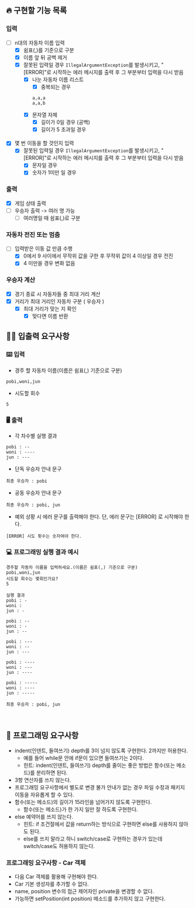## 🔥 구현할 기능 목록

### 입력

- [ ] n대의 자동차 이름 입력
    - [x] 쉼표(,)를 기준으로 구분
    - [x] 이름 앞 뒤 공백 제거
    - [x] 잘못된 입력일 경우 `IllegalArgumentException`를 발생시키고, "[ERROR]"로 시작하는 에러 메시지를 출력 후 그 부분부터 입력을 다시 받음
        - [x] 나눈 자동차 이름 리스트
            - [x] 중복되는 경우
          ```
          a,a,a
          a,a,b
          ```
        - [x] 문자열 자체
            - [x] 길이가 0일 경우 (공백)
            - [x] 길이가 5 초과일 경우

            <br>

- [x] 몇 번 이동을 할 것인지 입력
    - [x] 잘못된 입력일 경우 `IllegalArgumentException`를 발생시키고, "[ERROR]"로 시작하는 에러 메시지를 출력 후 그 부분부터 입력을 다시 받음
        - [x] 문자일 경우
        - [x] 숫자가 1미만 일 경우

### 출력

- [x] 게임 상태 출력
- [ ] 우승자 출력 -> 여러 명 가능
    - [ ] 여러명일 때 쉼표(,)로 구분

### 자동차 전진 또는 멈춤

- [ ] 입력받은 이동 값 만큼 수행
    - [x] 0에서 9 사이에서 무작위 값을 구한 후 무작위 값이 4 이상일 경우 전진
    - [x] 4 미만을 경우 변화 없음

### 우승자 계산

- [x] 경기 종료 시 자동차들 중 최대 거리 계산
- [x] 거리가 최대 거리인 자동차 구분 ( 우승자 )
    - [x] 최대 거리가 맞는 지 확인
        - [x] 맞다면 이름 반환
          <br>

## ✍🏻 입출력 요구사항

### ⌨️ 입력

- 경주 할 자동차 이름(이름은 쉼표(,) 기준으로 구분)

```
pobi,woni,jun
```

- 시도할 회수

```
5
```

### 🖥 출력

- 각 차수별 실행 결과

```
pobi : --
woni : ----
jun : ---
```

- 단독 우승자 안내 문구

```
최종 우승자 : pobi
```

- 공동 우승자 안내 문구

```
최종 우승자 : pobi, jun
```

- 예외 상황 시 에러 문구를 출력해야 한다. 단, 에러 문구는 [ERROR] 로 시작해야 한다.

```
[ERROR] 시도 횟수는 숫자여야 한다.
```

### 💻 프로그래밍 실행 결과 예시

```
경주할 자동차 이름을 입력하세요.(이름은 쉼표(,) 기준으로 구분)
pobi,woni,jun
시도할 회수는 몇회인가요?
5

실행 결과
pobi : -
woni : 
jun : -

pobi : --
woni : -
jun : --

pobi : ---
woni : --
jun : ---

pobi : ----
woni : ---
jun : ----

pobi : -----
woni : ----
jun : -----

최종 우승자 : pobi, jun
```

<br>

## 🎱 프로그래밍 요구사항

- indent(인덴트, 들여쓰기) depth를 3이 넘지 않도록 구현한다. 2까지만 허용한다.
    - 예를 들어 while문 안에 if문이 있으면 들여쓰기는 2이다.
    - 힌트: indent(인덴트, 들여쓰기) depth를 줄이는 좋은 방법은 함수(또는 메소드)를 분리하면 된다.
- 3항 연산자를 쓰지 않는다.
- 프로그래밍 요구사항에서 별도로 변경 불가 안내가 없는 경우 파일 수정과 패키지 이동을 자유롭게 할 수 있다.
- 함수(또는 메소드)의 길이가 15라인을 넘어가지 않도록 구현한다.
    - 함수(또는 메소드)가 한 가지 일만 잘 하도록 구현한다.
- else 예약어를 쓰지 않는다.
    - 힌트: if 조건절에서 값을 return하는 방식으로 구현하면 else를 사용하지 않아도 된다.
    - else를 쓰지 말라고 하니 switch/case로 구현하는 경우가 있는데 switch/case도 허용하지 않는다.

### 프로그래밍 요구사항 - Car 객체

- 다음 Car 객체를 활용해 구현해야 한다.
- Car 기본 생성자를 추가할 수 없다.
- name, position 변수의 접근 제어자인 private을 변경할 수 없다.
- 가능하면 setPosition(int position) 메소드를 추가하지 않고 구현한다.

